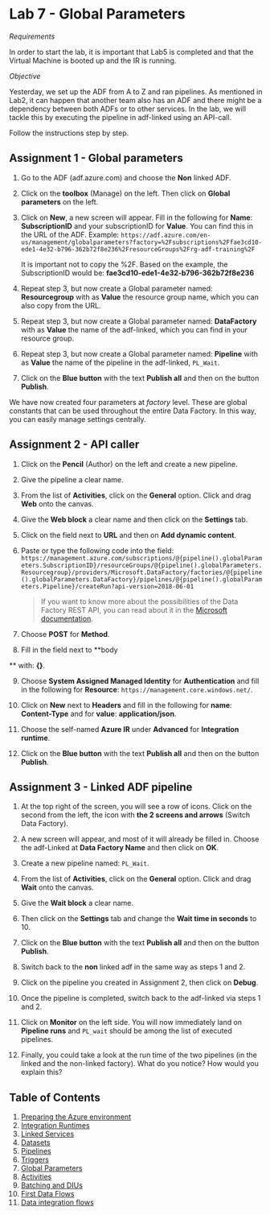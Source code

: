 # Lab 7 - Global Parameters

*Requirements*

In order to start the lab, it is important that Lab5 is completed and that the Virtual Machine is booted up and the IR is running.

*Objective*

Yesterday, we set up the ADF from A to Z and ran pipelines. As mentioned in Lab2, it can happen that another team also has an ADF and there might be a dependency between both ADFs or to other services. In the lab, we will tackle this by executing the pipeline in adf-linked using an API-call.

Follow the instructions step by step.

## Assignment 1 - Global parameters

1. Go to the ADF (adf.azure.com) and choose the **Non** linked ADF.

2. Click on the **toolbox** (Manage) on the left. Then click on **Global parameters** on the left.

3. Click on **New**, a new screen will appear. Fill in the following for **Name**: **SubscriptionID** and your subscriptionID for **Value**. You can find this in the URL of the ADF. 
   Example: `https://adf.azure.com/en-us/management/globalparameters?factory=%2Fsubscriptions%2Ffae3cd10-ede1-4e32-b796-362b72f8e236%2FresourceGroups%2Frg-adf-training%2F`

   It is important not to copy the %2F. Based on the example, the SubscriptionID would be: **fae3cd10-ede1-4e32-b796-362b72f8e236**

4. Repeat step 3, but now create a Global parameter named: **Resourcegroup** with as **Value** the resource group name, which you can also copy from the URL.

5. Repeat step 3, but now create a Global parameter named: **DataFactory** with as **Value** the name of the adf-linked, which you can find in your resource group.

6. Repeat step 3, but now create a Global parameter named: **Pipeline** with as **Value** the name of the pipeline in the adf-linked, `PL_Wait`.

7. Click on the **Blue button** with the text **Publish all** and then on the button **Publish**.

We have now created four parameters at *factory* level. These are global constants that can be used throughout the entire Data Factory. In this way, you can easily manage settings centrally.

## Assignment 2 - API caller

1. Click on the **Pencil** (Author) on the left and create a new pipeline.

2. Give the pipeline a clear name.

3. From the list of **Activities**, click on the **General** option. Click and drag **Web** onto the canvas.

4. Give the **Web block** a clear name and then click on the **Settings** tab.

5. Click on the field next to **URL** and then on **Add dynamic content**.

6. Paste or type the following code into the field:
   `https://management.azure.com/subscriptions/@{pipeline().globalParameters.SubscriptionID}/resourceGroups/@{pipeline().globalParameters.Resourcegroup}/providers/Microsoft.DataFactory/factories/@{pipeline().globalParameters.DataFactory}/pipelines/@{pipeline().globalParameters.Pipeline}/createRun?api-version=2018-06-01`

   > If you want to know more about the possibilities of the Data Factory REST API, you can read about it in the [Microsoft documentation](https://docs.microsoft.com/nl-nl/rest/api/datafactory/pipelines).

7. Choose **POST** for **Method**.

8. Fill in the field next to **body

** with: **{}**.

9. Choose **System Assigned Managed Identity** for **Authentication** and fill in the following for **Resource**: `https://management.core.windows.net/`.

10. Click on **New** next to **Headers** and fill in the following for **name**: **Content-Type** and for **value**: **application/json**.

11. Choose the self-named **Azure IR** under **Advanced** for **Integration runtime**.

12. Click on the **Blue button** with the text **Publish all** and then on the button **Publish**.

## Assignment 3 - Linked ADF pipeline

1. At the top right of the screen, you will see a row of icons. Click on the second from the left, the icon with **the 2 screens and arrows** (Switch Data Factory).

2. A new screen will appear, and most of it will already be filled in. Choose the adf-Linked at **Data Factory Name** and then click on **OK**.

3. Create a new pipeline named: `PL_Wait`.

4. From the list of **Activities**, click on the **General** option. Click and drag **Wait** onto the canvas.

5. Give the **Wait block** a clear name.

6. Then click on the **Settings** tab and change the **Wait time in seconds** to 10.

7. Click on the **Blue button** with the text **Publish all** and then on the button **Publish**.

8. Switch back to the **non** linked adf in the same way as steps 1 and 2.

9. Click on the pipeline you created in Assignment 2, then click on **Debug**.

10. Once the pipeline is completed, switch back to the adf-linked via steps 1 and 2.

11. Click on **Monitor** on the left side. You will now immediately land on **Pipeline runs** and `PL_wait` should be among the list of executed pipelines.

12. Finally, you could take a look at the run time of the two pipelines (in the linked and the non-linked factory). What do you notice? How would you explain this?

## Table of Contents

1. [Preparing the Azure environment](../Lab1/LabInstructions1.md)
2. [Integration Runtimes](../Lab2/LabInstructions2.md)
3. [Linked Services](../Lab3/LabInstructions3.md)
4. [Datasets](../Lab4/LabInstructions4.md)
5. [Pipelines](../Lab5/LabInstructions5.md)
6. [Triggers](../Lab6/LabInstructions6.md)
7. [Global Parameters](../Lab7/LabInstructions7.md)
8. [Activities](../Lab8/LabInstructions8.md)
9. [Batching and DIUs](../Lab9/LabInstructions9.md)
10. [First Data Flows](../Lab10/LabInstructions10.md)
11. [Data integration flows](../Lab11/LabInstructions11.md)